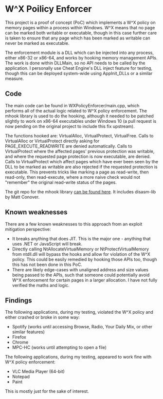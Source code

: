# W^X Poilicy Enforcer

This project is a proof of concept (PoC) which implements a W^X policy on memory pages within a process within Windows. W^X means that no page can be marked both writable or executable, though in this case further care is taken to ensure that any page which has been marked as writable can never be marked as executable.

The enforcement module is a DLL which can be injected into any process, either x86-32 or x86-64, and works by hooking memory management APIs. The work is done within DLLMain, so no API needs to be called by the application. I personally use Cheat Engine's DLL inject feature for testing, though this can be deployed system-wide using AppInit_DLLs or a similar measure.

## Code

The main code can be found in WXPolicyEnforcer/main.cpp, which performs all of the actual logic related to W^X policy enforcement. The mhook library is used to do the hooking, although it needed to be patched slightly to work on x86-64 executables under Windows 10 (a pull request is now pending on the original project to include this fix upstream).

The functions hooked are: VirtualAlloc, VirtualProtect, VirtualFree. Calls to VirtualAlloc or VirtualProtect directly asking for PAGE_EXECUTE_READWRITE are denied automatically. Calls to VirtualProtect where the affected pages' previous protection was writable, and where the requested page protection is now executable, are denied. Calls to VirtualProtect which affect pages which have ever been seen by the DLL to be marked as writable are also rejected if the requested protection is executable. This prevents tricks like marking a page as read-write, then read-only, then read-execute, where a more naive check would not "remember" the original read-write status of the pages.

The git repo for the mhook library [can be found here](https://github.com/martona/mhook). It includes disasm-lib by Matt Conover.

## Known weaknesses

There are a few known weaknesses to this approach from an exploit mitigation perspective:

* It breaks anything that does JIT. This is the major one - anything that uses .NET or JavaScript will break.
* Directly calling NtAllocateVirtualMemory or NtProtectVirtualMemory from ntdll.dll will bypass the hooks and allow for violation of the W^X policy. This could be easily remedied by hooking those APIs too, though this has not been done in this PoC.
* There are likely edge-cases with unaligned address and size values being passed to the APIs, such that someone could potentially avoid W^X enforcement for certain pages in a larger allocation. I have not fully verified the maths and logic.

## Findings

The following applications, during my testing, violated the W^X policy and either crashed or broke in some way:

* Spotify (works until accessing Browse, Radio, Your Daily Mix, or other similar features)
* Firefox
* Chrome
* MPC-HC (works until attempting to open a file)

The following applications, during my testing, appeared to work fine with W^X policy enforcement:

* VLC Media Player (64-bit)
* Notepad
* Paint

This is mostly just for the sake of interest.